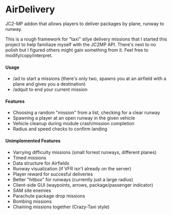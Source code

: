 AirDelivery
===========

JC2-MP addon that allows players to deliver packages by plane, runway to runway.

This is a rough framework for "taxi" stlye delivery missions that I started this project to help familiaze myself with the JC2MP API.  There's next to no polish but I figured others might gain something from it. Feel free to modify/copy/interpret.

#### Usage

- /ad to start a missions (there's only two, spawns you at an airfield with a plane and gives you a destination)
- /adquit to end your current mission

#### Features

- Choosing a random "mission" from a list, checking for a clear runway
- Spawning a player at an open runway in the given vehicle
- Vehicle cleanup during module crash/mission completion
- Radius and speed checks to confirm landing

#### Unimplemented Features

- Varrying difficulty missions (small forrest runways, different planes)
- Timed missions
- Data structure for Airfields
- Runway visualization (if VFR isn't already on the server)
- Player reward for succesful deliveries
- Better "hitbox" for runways (currently just a large radius)
- Client-side GUI (waypoints, arrows, package/passenger indicator)
- SAM site enemies
- Parachute package drop missions
- Bombing missions
- Chaining missions together (Crazy-Taxi style)


